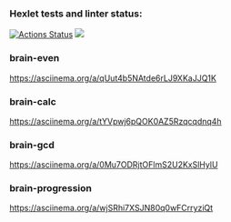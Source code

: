 ### Hexlet tests and linter status:
[![Actions Status](https://github.com/dim4ic/python-project-49/workflows/hexlet-check/badge.svg)](https://github.com/dim4ic/python-project-49/actions)
<a href="https://codeclimate.com/github/dim4ic/python-project-49/maintainability"><img src="https://api.codeclimate.com/v1/badges/23baf5be06f7f9665f9a/maintainability" /></a>

### brain-even  
https://asciinema.org/a/qUut4b5NAtde6rLJ9XKaJJQ1K

### brain-calc
https://asciinema.org/a/tYVpwj6pQOK0AZ5Rzqcqdnq4h

### brain-gcd
https://asciinema.org/a/0Mu7ODRjtOFlmS2U2KxSlHylU

### brain-progression
https://asciinema.org/a/wjSRhi7XSJN80q0wFCrryziQt


